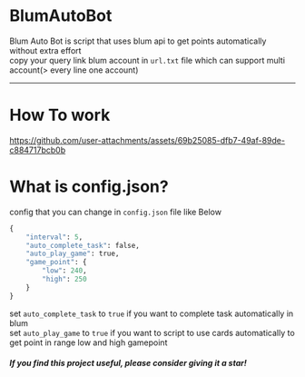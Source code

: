 ﻿# BlumAutoBot

Blum Auto Bot is script that uses blum api to get points automatically without extra effort     
copy your query link blum account in `url.txt` file which can support multi account(> every line one account)

<hr>

# How To work

https://github.com/user-attachments/assets/69b25085-dfb7-49af-89de-c884717bcb0b

# What is config.json?
config that you can change in `config.json` file
like Below

```python
{
    "interval": 5, 
    "auto_complete_task": false, 
    "auto_play_game": true, 
    "game_point": {
        "low": 240,
        "high": 250
    }
}
```

set `auto_complete_task` to `true` if you want to complete task automatically in blum     
set `auto_play_game` to `true` if you want to script to use cards automatically to get point in range low and high gamepoint            

#####  If you find this project useful, please consider giving it a star! 
﻿
